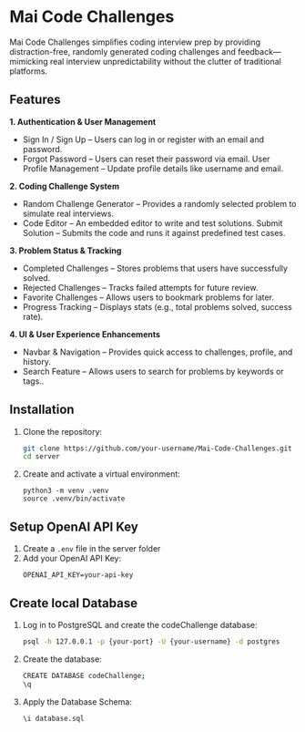 # Mai Code Challenges

Mai Code Challenges simplifies coding interview prep by providing distraction-free, randomly generated coding challenges and feedback—mimicking real interview unpredictability without the clutter of traditional platforms.


## Features

**1. Authentication & User Management**
- Sign In / Sign Up – Users can log in or register with an email and password.
- Forgot Password – Users can reset their password via email.
User Profile Management – Update profile details like username and email.

**2. Coding Challenge System**
- Random Challenge Generator – Provides a randomly selected problem to simulate real interviews.
- Code Editor – An embedded editor to write and test solutions.
Submit Solution – Submits the code and runs it against predefined test cases.

**3. Problem Status & Tracking**
- Completed Challenges – Stores problems that users have successfully solved.
- Rejected Challenges – Tracks failed attempts for future review.
- Favorite Challenges – Allows users to bookmark problems for later.
- Progress Tracking – Displays stats (e.g., total problems solved, success rate).

**4. UI & User Experience Enhancements**
- Navbar & Navigation – Provides quick access to challenges, profile, and history.
- Search Feature – Allows users to search for problems by keywords or tags..

## Installation

1. Clone the repository:
   ```bash
   git clone https://github.com/your-username/Mai-Code-Challenges.git
   cd server
    ```
2. Create and activate a virtual environment:
    ```
    python3 -m venv .venv
    source .venv/bin/activate
    ```

## Setup OpenAI API Key
1. Create a `.env` file in the server folder
2. Add your OpenAI API Key:
   ```
   OPENAI_API_KEY=your-api-key
   ```

## Create local Database

1. Log in to PostgreSQL and create the codeChallenge database:

   ```bash
   psql -h 127.0.0.1 -p {your-port} -U {your-username} -d postgres
   ```

2. Create the database:

   ```bash
   CREATE DATABASE codeChallenge;
   \q
   ```

3. Apply the Database Schema:

   ```bash
   \i database.sql
   ```
